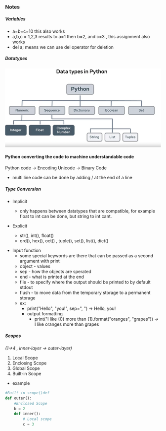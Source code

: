 ### Notes 

##### Variables

- a=b=c=10 this also works
- a,b,c = 1,2,3 results to a=1 then b=2, and c=3 , this assignment also works
- del a; means we can use del operator for deletion

##### Datatypes

![img.png](datatype.png)

#### Python converting the code to machine understandable code
Python code -> Encoding Unicode -> Binary Code

- multi line code can be done by adding / at the end of a line

##### Type Conversion

- Implicit
  - only happens between datatypes that are compatible, for example float to int can be done, but string to int cant.

- Explicit
  - str(), int(), float()  
  - ord(), hex(), oct() , tuple(), set(), list(), dict()

* Input function
  * some special keywords are there that can be passed as a second argument with print
  * object - values
  * sep - how the objects are sperated
  * end - what is printed at the end
  * file - to specify where the output should be printed to by default stdout
  * flush - to move data from the temporary storage to a permanent storage
  * ex:
    * print("Hello", "you!", sep=", ") -> Hello, you!
    * output formatting
      * print("I like {0} more than {1}.format("oranges", "grapes")) -> I like oranges more than grapes


##### Scopes

_(1->4 , inner-layer -> outer-layer)_

1. Local Scope
2. Enclosing Scope
3. Global Scope
4. Built-in Scope


* example 
```python
#Built in scope()def
def outer():
    #Enclosed Scope
    b = 2
    def inner():
        # Local scope
        c = 3
```

